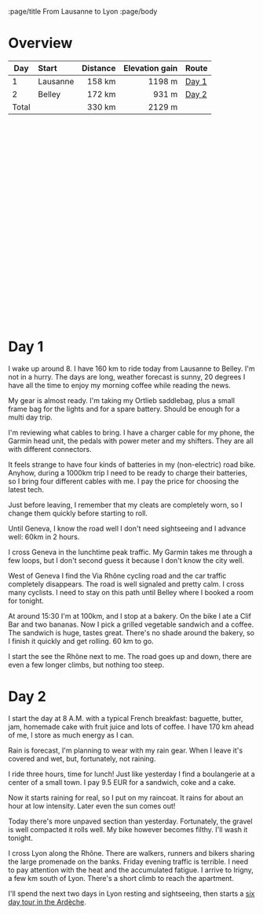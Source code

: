:page/title From Lausanne to Lyon
:page/body

# Overview

| Day   | Start     | Distance | Elevation gain | Route
| ---   | :-------- | -------: | -------------: | :--
| 1     | Lausanne  | 158 km   |  1198 m        | [Day 1]({static}../data/2024-ardeches/lausanne-lyon-01.gpx)
| 2     | Belley    | 172 km   |   931 m        | [Day 2]({static}../data/2024-ardeches/lausanne-lyon-02.gpx)
| Total |           | 330 km   |  2129 m        |

<div
  class="gpx-trace"
  style="height: 400px;"
  data-gpx-trace="/data/2024-ardeches/lausanne-lyon-01.gpx,/data/2024-ardeches/lausanne-lyon-02.gpx">
</div>

# Day 1

I wake up around 8.  I have 160 km to ride today from Lausanne to Belley.  I'm
not in a hurry. The days are long, weather forecast is sunny, 20 degrees I have
all the time to enjoy my morning coffee while reading the news.

My gear is almost ready.  I'm taking my Ortlieb saddlebag, plus a small frame
bag for the lights and for a spare battery. Should be enough for a multi day
trip.

I'm reviewing what cables to bring. I have a charger cable for my phone, the
Garmin head unit, the pedals with power meter and my shifters. They are all
with different connectors.

It feels strange to have four kinds of batteries in my (non-electric) road
bike. Anyhow, during a 1000km trip I need to be ready to charge their
batteries, so I bring four different cables with me. I pay the price for
choosing the latest tech.

Just before leaving, I remember that my cleats are completely worn, so I change
them quickly before starting to roll.

Until Geneva, I know the road well I don't need sightseeing and I advance well:
60km in 2 hours.

I cross Geneva in the lunchtime peak traffic.  My Garmin takes me through a few
loops, but I don't second guess it because I don't know the city well.

West of Geneva I find the Via Rhône cycling road and the car traffic completely
disappears. The road is well signaled and pretty calm. I cross many cyclists. I
need to stay on this path until Belley where I booked a room for tonight.

At around 15:30 I'm at 100km, and I stop at a bakery.  On the bike I ate a Clif
Bar and two bananas.  Now I pick a grilled vegetable sandwich and a coffee. The
sandwich is huge, tastes great. There's no shade around the bakery, so I finish
it quickly and get rolling. 60 km to go.

I start the see the Rhône next to me. The road goes up and down, there are even
a few longer climbs, but nothing too steep.

# Day 2

I start the day at 8 A.M. with a typical French breakfast: baguette, butter,
jam, homemade cake with fruit juice and lots of coffee. I have 170 km ahead of
me, I store as much energy as I can.

Rain is forecast, I'm planning to wear with my rain gear.  When I leave it's
covered and wet, but, fortunately, not raining.

I ride three hours, time for lunch!  Just like yesterday I find a boulangerie
at a center of a small town. I pay 9.5 EUR for a sandwich, coke and a cake.

Now it starts raining for real, so I put on my raincoat. It rains for about an
hour at low intensity. Later even the sun comes out!

Today there's more unpaved section than yesterday. Fortunately, the gravel is
well compacted it rolls well.  My bike however becomes filthy.  I'll wash
it tonight.

I cross Lyon along the Rhône. There are walkers, runners and bikers sharing the
large promenade on the banks.  Friday evening traffic is terrible. I need to
pay attention with the heat and the accumulated fatigue.  I arrive to Irigny, a
few km south of Lyon.  There's a short climb to reach the apartment.

I'll spend the next two days in Lyon resting and sightseeing, then starts a [six
day tour in the Ardèche]({filename}2024-06-17-Ardeche.md).
